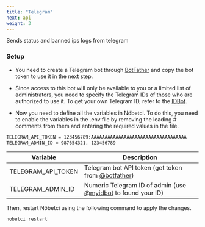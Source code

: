 ```yaml
---
title: "Telegram"
next: api
weight: 3
---
```


Sends status and banned ips logs from telegram

### Setup

- You need to create a Telegram bot through [BotFather](https://t.me/BotFather) and copy the bot token to use it in the next step.

- Since access to this bot will only be available to you or a limited list of administrators, you need to specify the Telegram IDs of those who are authorized to use it. To get your own Telegram ID, refer to the [IDBot](https://t.me/myidbot).

- Now you need to define all the variables in Nöbetci. To do this, you need to enable the variables in the .env file by removing the leading # comments from them and entering the required values in the file.

```sh
TELEGRAM_API_TOKEN = 123456789:AAAAAAAAAAAAAAAAAAAAAAAAAAAAAAAAAAA
TELEGRAM_ADMIN_ID = 987654321, 123456789
```

| Variable           | Description                                                                                  |
| ------------------ | -------------------------------------------------------------------------------------------- |
| TELEGRAM_API_TOKEN | Telegram bot API token (get token from [@botfather](https://t.me/botfather))                 |
| TELEGRAM_ADMIN_ID  | Numeric Telegram ID of admin (use [@myidbot](https://t.me/myidbot) to found your ID) |

Then, restart Nöbetci using the following command to apply the changes.

```bash
nobetci restart
```